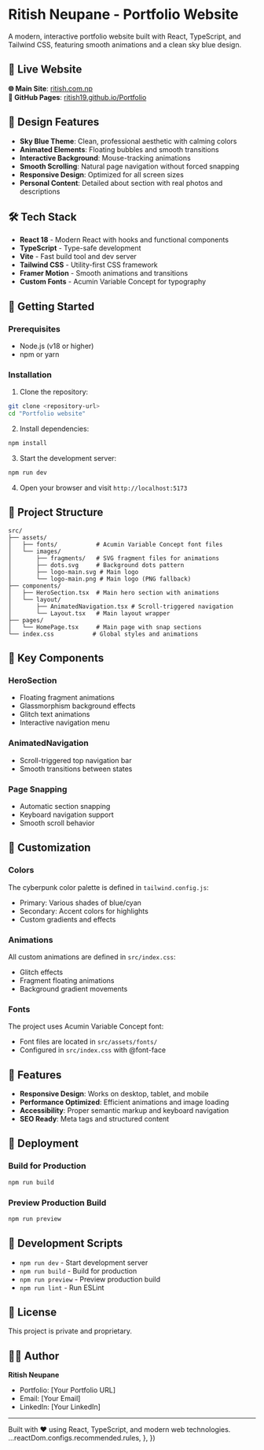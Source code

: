 # Ritish Neupane - Portfolio Website

A modern, interactive portfolio website built with React, TypeScript, and Tailwind CSS, featuring smooth animations and a clean sky blue design.

## 🌟 Live Website

**🌐 Main Site**: [ritish.com.np](https://ritish.com.np)  
**📱 GitHub Pages**: [ritish19.github.io/Portfolio](https://ritish19.github.io/Portfolio)

## 🎨 Design Features

- **Sky Blue Theme**: Clean, professional aesthetic with calming colors
- **Animated Elements**: Floating bubbles and smooth transitions
- **Interactive Background**: Mouse-tracking animations
- **Smooth Scrolling**: Natural page navigation without forced snapping
- **Responsive Design**: Optimized for all screen sizes
- **Personal Content**: Detailed about section with real photos and descriptions

## 🛠️ Tech Stack

- **React 18** - Modern React with hooks and functional components
- **TypeScript** - Type-safe development
- **Vite** - Fast build tool and dev server
- **Tailwind CSS** - Utility-first CSS framework
- **Framer Motion** - Smooth animations and transitions
- **Custom Fonts** - Acumin Variable Concept for typography

## 🚀 Getting Started

### Prerequisites
- Node.js (v18 or higher)
- npm or yarn

### Installation

1. Clone the repository:
```bash
git clone <repository-url>
cd "Portfolio website"
```

2. Install dependencies:
```bash
npm install
```

3. Start the development server:
```bash
npm run dev
```

4. Open your browser and visit `http://localhost:5173`

## 📁 Project Structure

```
src/
├── assets/
│   ├── fonts/           # Acumin Variable Concept font files
│   └── images/
│       ├── fragments/   # SVG fragment files for animations
│       ├── dots.svg     # Background dots pattern
│       ├── logo-main.svg # Main logo
│       └── logo-main.png # Main logo (PNG fallback)
├── components/
│   ├── HeroSection.tsx  # Main hero section with animations
│   └── layout/
│       ├── AnimatedNavigation.tsx # Scroll-triggered navigation
│       └── Layout.tsx   # Main layout wrapper
├── pages/
│   └── HomePage.tsx     # Main page with snap sections
└── index.css           # Global styles and animations
```

## 🎯 Key Components

### HeroSection
- Floating fragment animations
- Glassmorphism background effects
- Glitch text animations
- Interactive navigation menu

### AnimatedNavigation
- Scroll-triggered top navigation bar
- Smooth transitions between states

### Page Snapping
- Automatic section snapping
- Keyboard navigation support
- Smooth scroll behavior

## 🎨 Customization

### Colors
The cyberpunk color palette is defined in `tailwind.config.js`:
- Primary: Various shades of blue/cyan
- Secondary: Accent colors for highlights
- Custom gradients and effects

### Animations
All custom animations are defined in `src/index.css`:
- Glitch effects
- Fragment floating animations
- Background gradient movements

### Fonts
The project uses Acumin Variable Concept font:
- Font files are located in `src/assets/fonts/`
- Configured in `src/index.css` with @font-face

## 📱 Features

- **Responsive Design**: Works on desktop, tablet, and mobile
- **Performance Optimized**: Efficient animations and image loading
- **Accessibility**: Proper semantic markup and keyboard navigation
- **SEO Ready**: Meta tags and structured content

## 🚀 Deployment

### Build for Production
```bash
npm run build
```

### Preview Production Build
```bash
npm run preview
```

## 🔧 Development Scripts

- `npm run dev` - Start development server
- `npm run build` - Build for production
- `npm run preview` - Preview production build
- `npm run lint` - Run ESLint

## 📄 License

This project is private and proprietary.

## 👨‍💻 Author

**Ritish Neupane**
- Portfolio: [Your Portfolio URL]
- Email: [Your Email]
- LinkedIn: [Your LinkedIn]

---

Built with ❤️ using React, TypeScript, and modern web technologies.
    ...reactDom.configs.recommended.rules,
  },
})
```
